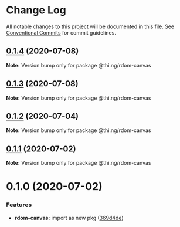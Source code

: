 # Change Log

All notable changes to this project will be documented in this file.
See [Conventional Commits](https://conventionalcommits.org) for commit guidelines.

## [0.1.4](https://github.com/thi-ng/umbrella/compare/@thi.ng/rdom-canvas@0.1.3...@thi.ng/rdom-canvas@0.1.4) (2020-07-08)

**Note:** Version bump only for package @thi.ng/rdom-canvas





## [0.1.3](https://github.com/thi-ng/umbrella/compare/@thi.ng/rdom-canvas@0.1.2...@thi.ng/rdom-canvas@0.1.3) (2020-07-08)

**Note:** Version bump only for package @thi.ng/rdom-canvas





## [0.1.2](https://github.com/thi-ng/umbrella/compare/@thi.ng/rdom-canvas@0.1.1...@thi.ng/rdom-canvas@0.1.2) (2020-07-04)

**Note:** Version bump only for package @thi.ng/rdom-canvas





## [0.1.1](https://github.com/thi-ng/umbrella/compare/@thi.ng/rdom-canvas@0.1.0...@thi.ng/rdom-canvas@0.1.1) (2020-07-02)

**Note:** Version bump only for package @thi.ng/rdom-canvas





# 0.1.0 (2020-07-02)


### Features

* **rdom-canvas:** import as new pkg ([369d4de](https://github.com/thi-ng/umbrella/commit/369d4de29c0b0c1ff3092126902f1835ac61870e))
